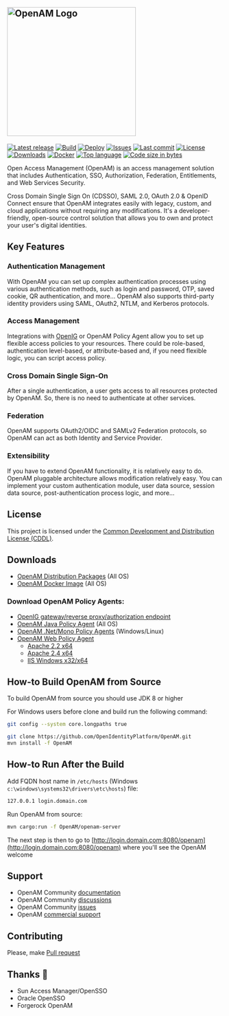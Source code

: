 ## <img alt="OpenAM Logo" src="https://github.com/OpenIdentityPlatform/OpenAM/raw/master/logo.png" width="300"/>
[![Latest release](https://img.shields.io/github/release/OpenIdentityPlatform/OpenAM.svg)](https://github.com/OpenIdentityPlatform/OpenAM/releases)
[![Build](https://github.com/OpenIdentityPlatform/OpenAM/actions/workflows/build.yml/badge.svg)](https://github.com/OpenIdentityPlatform/OpenAM/actions/workflows/build.yml)
[![Deploy](https://github.com/OpenIdentityPlatform/OpenAM/actions/workflows/deploy.yml/badge.svg)](https://github.com/OpenIdentityPlatform/OpenAM/actions/workflows/deploy.yml)
[![Issues](https://img.shields.io/github/issues/OpenIdentityPlatform/OpenAM.svg)](https://github.com/OpenIdentityPlatform/OpenAM/issues)
[![Last commit](https://img.shields.io/github/last-commit/OpenIdentityPlatform/OpenAM.svg)](https://github.com/OpenIdentityPlatform/OpenAM/commits/master)
[![License](https://img.shields.io/badge/license-CDDL-blue.svg)](https://github.com/OpenIdentityPlatform/OpenAM/blob/master/LICENSE.md)
[![Downloads](https://img.shields.io/github/downloads/OpenIdentityPlatform/OpenAM/total.svg)](https://github.com/OpenIdentityPlatform/OpenAM/releases)
[![Docker](https://img.shields.io/docker/pulls/openidentityplatform/openam.svg)](https://hub.docker.com/r/openidentityplatform/openam)
[![Top language](https://img.shields.io/github/languages/top/OpenIdentityPlatform/OpenAM.svg)](https://github.com/OpenIdentityPlatform/OpenAM)
[![Code size in bytes](https://img.shields.io/github/languages/code-size/OpenIdentityPlatform/OpenAM.svg)](https://github.com/OpenIdentityPlatform/OpenAM)

Open Access Management (OpenAM) is an access management solution that includes Authentication, SSO, Authorization, Federation, Entitlements, and Web Services Security.

Cross Domain Single Sign On (CDSSO), SAML 2.0, OAuth 2.0 & OpenID Connect ensure that OpenAM integrates easily with legacy, custom, and cloud applications without requiring any modifications. 
It's a developer-friendly, open-source control solution that allows you to own and protect your user's digital identities.

## Key Features
### Authentication Management
With OpenAM you can set up complex authentication processes using various authentication methods,
such as login and password, OTP, saved cookie, QR authentication, and more...
OpenAM also supports third-party identity providers using SAML, OAuth2, NTLM, and Kerberos protocols.
### Access Management
Integrations with [OpenIG](https://github.com/OpenIdentityPlatform/OpenIG) or OpenAM Policy Agent allow you to set up flexible access policies to your resources.
There could be role-based, authentication level-based, or attribute-based and, if you need flexible logic, you can script access policy.
### Cross Domain Single Sign-On
After a single authentication, a user gets access to all resources protected by OpenAM. So, there is no need to authenticate at other services.
### Federation
OpenAM supports OAuth2/OIDC and SAMLv2 Federation protocols, so OpenAM can act as both Identity and Service Provider.
### Extensibility
If you have to extend OpenAM functionality, it is relatively easy to do. OpenAM pluggable architecture allows modification relatively easy.
You can implement your custom authentication module, user data source, session data source, post-authentication process logic, and more...

## License
This project is licensed under the [Common Development and Distribution License (CDDL)](https://github.com/OpenIdentityPlatform/OpenAM/blob/master/LICENSE.md). 

## Downloads 
* [OpenAM Distribution Packages](https://github.com/OpenIdentityPlatform/OpenAM/releases) (All OS)
* [OpenAM Docker Image](https://hub.docker.com/r/openidentityplatform/openam/) (All OS)

### Download OpenAM Policy Agents:
* [OpenIG gateway/reverse proxy/authorization endpoint](https://github.com/OpenIdentityPlatform/OpenIG/releases)
* [OpenAM Java Policy Agent](https://github.com/OpenIdentityPlatform/OpenAM-JEE-Agents#downloads) (All OS)
* [OpenAM .Net/Mono Policy Agents](https://github.com/OpenIdentityPlatform/OpenAM-.Net-Agent#install-binary-distribution) (Windows/Linux)
* [OpenAM Web Policy Agent](https://github.com/OpenIdentityPlatform/OpenAM-Web-Agents)
  * [Apache 2.2 x64](https://github.com/OpenIdentityPlatform/OpenAM-Web-Agents#downloads) 
  * [Apache 2.4 x64](https://github.com/OpenIdentityPlatform/OpenAM-Web-Agents#downloads) 
  * [IIS  Windows x32/x64](https://github.com/OpenIdentityPlatform/OpenAM-Web-Agents/releases)

## How-to Build OpenAM from Source
To build OpenAM from source you should use JDK 8 or higher

For Windows users before clone and build run the following command:
```bash
git config --system core.longpaths true
```

```bash
git clone https://github.com/OpenIdentityPlatform/OpenAM.git
mvn install -f OpenAM
```

## How-to Run After the Build
Add FQDN host name in `/etc/hosts` (Windows `c:\windows\systems32\drivers\etc\hosts`) file: 

```bash
127.0.0.1 login.domain.com
```

Run OpenAM from source:

```bash
mvn cargo:run -f OpenAM/openam-server
```

The next step is then to go to [http://login.domain.com:8080/openam](http://login.domain.com:8080/openam) where you'll see the OpenAM welcome 


## Support
* OpenAM Community [documentation](https://github.com/OpenIdentityPlatform/OpenAM/wiki)
* OpenAM Community [discussions](https://github.com/OpenIdentityPlatform/OpenAM/discussions)
* OpenAM Community [issues](https://github.com/OpenIdentityPlatform/OpenAM/issues)
* OpenAM [commercial support](https://github.com/OpenIdentityPlatform/.github/wiki/Approved-Vendor-List)

## Contributing
Please, make [Pull request](https://github.com/OpenIdentityPlatform/OpenAM/pulls)

## Thanks 🥰
* Sun Access Manager/OpenSSO
* Oracle OpenSSO
* Forgerock OpenAM
